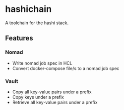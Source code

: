 # hashichain

A toolchain for the hashi stack.

## Features

### Nomad

- Write nomad job spec in HCL
- Convert docker-compose file/s to a nomad job spec

### Vault

- Copy all key-value pairs under a prefix
- Copy keys under a prefix
- Retrieve all key-value pairs under a prefix